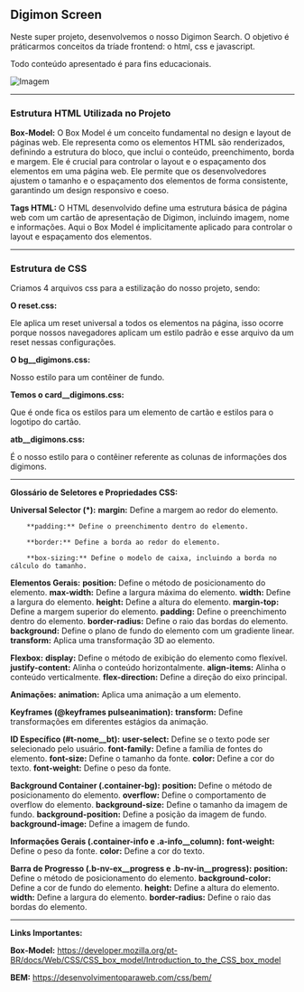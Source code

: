 ## Digimon Screen

Neste super projeto, desenvolvemos o nosso Digimon Search. O objetivo é práticarmos conceitos da tríade frontend: o html, css e javascript.

Todo conteúdo apresentado é para fins educacionais.

![Imagem](https://i.imgur.com/sZstEdN.jpg)  

___________________________________________________________________

### Estrutura HTML Utilizada no Projeto

**Box-Model:**
O Box Model é um conceito fundamental no design e layout de páginas web. Ele representa como os elementos HTML são renderizados, definindo a estrutura do bloco, que inclui o conteúdo, preenchimento, borda e margem. Ele é crucial para controlar o layout e o espaçamento dos elementos em uma página web. Ele permite que os desenvolvedores ajustem o tamanho e o espaçamento dos elementos de forma consistente, garantindo um design responsivo e coeso.

**Tags HTML:**
O HTML desenvolvido define uma estrutura básica de página web com um cartão de apresentação de Digimon, incluindo imagem, nome e informações. Aqui o Box Model é implicitamente aplicado para controlar o layout e espaçamento dos elementos.
___________________________________________________________________

### Estrutura de CSS

Criamos 4 arquivos css para a estilização do nosso projeto, sendo:

**O reset.css:**

Ele aplica um reset universal a todos os elementos na página, isso ocorre porque nossos navegadores aplicam um estilo padrão e esse arquivo da um reset nessas configurações.

**O bg__digimons.css:**

Nosso estilo para um contêiner de fundo.

**Temos o card__digimons.css:**

Que é onde fica os estilos para um elemento de cartão e estilos para o logotipo do cartão.

**atb__digimons.css:**

É o nosso estilo para o contêiner referente as colunas de informações dos digimons.


__________________________________________________________________

**Glossário de Seletores e Propriedades CSS:**

**Universal Selector (*):**
        **margin:** Define a margem ao redor do elemento.

        **padding:** Define o preenchimento dentro do elemento.

        **border:** Define a borda ao redor do elemento.
        
        **box-sizing:** Define o modelo de caixa, incluindo a borda no cálculo do tamanho.

**Elementos Gerais:**
        **position:** Define o método de posicionamento do elemento.
        **max-width:** Define a largura máxima do elemento.
        **width:** Define a largura do elemento.
        **height:** Define a altura do elemento.
        **margin-top:** Define a margem superior do elemento.
        **padding:** Define o preenchimento dentro do elemento.
        **border-radius:** Define o raio das bordas do elemento.
        **background:** Define o plano de fundo do elemento com um gradiente linear.
        **transform:** Aplica uma transformação 3D ao elemento.

**Flexbox:**
        **display:** Define o método de exibição do elemento como flexível.
        **justify-content:** Alinha o conteúdo horizontalmente.
        **align-items:** Alinha o conteúdo verticalmente.
        **flex-direction:** Define a direção do eixo principal.

**Animações:**
        **animation:** Aplica uma animação a um elemento.

**Keyframes (@keyframes pulseanimation):**
        **transform:** Define transformações em diferentes estágios da animação.

**ID Específico (#t-nome__bt):**
        **user-select:** Define se o texto pode ser selecionado pelo usuário.
        **font-family:** Define a família de fontes do elemento.
        **font-size:** Define o tamanho da fonte.
        **color:** Define a cor do texto.
        **font-weight:** Define o peso da fonte.

**Background Container (.container-bg):**
        **position:** Define o método de posicionamento do elemento.
        **overflow:** Define o comportamento de overflow do elemento.
        **background-size:** Define o tamanho da imagem de fundo.
        **background-position:** Define a posição da imagem de fundo.
        **background-image:** Define a imagem de fundo.

**Informações Gerais (.container-info e .a-info__column):**
        **font-weight:** Define o peso da fonte.
        **color:** Define a cor do texto.

**Barra de Progresso (.b-nv-ex__progress e .b-nv-in__progress):**
        **position:** Define o método de posicionamento do elemento.
        **background-color:** Define a cor de fundo do elemento.
        **height:** Define a altura do elemento.
        **width:** Define a largura do elemento.
        **border-radius:** Define o raio das bordas do elemento.
____________________________________________________________________

**Links Importantes:**

**Box-Model:** https://developer.mozilla.org/pt-BR/docs/Web/CSS/CSS_box_model/Introduction_to_the_CSS_box_model

**BEM:** https://desenvolvimentoparaweb.com/css/bem/